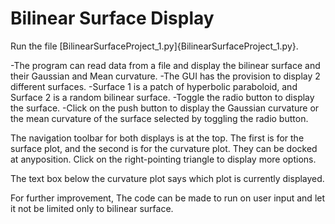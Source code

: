 # Bilinear Surface Display

Run the file [BilinearSurfaceProject_1.py]{BilinearSurfaceProject_1.py}.

-The program can read data from a file and display the bilinear surface and their
Gaussian and Mean curvature.
-The GUI has the provision to display 2 different surfaces.
-Surface 1 is a patch of hyperbolic paraboloid, and Surface 2 is a random bilinear surface.
-Toggle the radio button to display the surface.
-Click on the push button to display the Gaussian curvature or the mean curvature of the surface selected by toggling the radio button.

The navigation toolbar for both displays is at the top. The first is for the surface plot, and the second is for the curvature plot. They can be docked at anyposition. Click on the right-pointing triangle to display more options.

The text box below the curvature plot says which plot is currently displayed.


For further improvement, The code can be made to run on user input and let it not
be limited only to bilinear surface.

